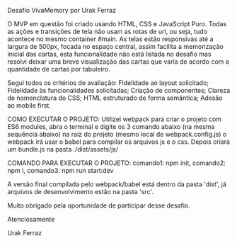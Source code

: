 Desafio VivaMemory por Urak Ferraz

O MVP em questão foi criado usando HTML, CSS e JavaScript Puro. Todas as ações e transições de tela não usam as rotas de url, ou seja, tudo acontece no mesmo container #main.
As telas estão responsivas até a largura de 500px, focada no espaço central, assim facilita a memorização inicial das cartas, esta funcionalidade não está listada no desafio mas resolvi deixar uma breve visualização das cartas que varia de acordo com a quantidade de cartas por tabuleiro.

Segui todos os critérios de avaliação:
Fidelidade ao layout solicitado;
Fidelidade às funcionalidades solicitadas;
Criação de componentes;
Clareza de nomenclatura do CSS;
HTML estruturado de forma semântica;
Adesão ao mobile first.


COMO EXECUTAR O PROJETO:
Utilizei webpack para criar o projeto com ES6 modules, abra o terminal e digite os 3 comando abaixo (na mesma sequência abaixo) na raiz do projeto (mesmo local de webpack.config.js) o webpack irá usar o babel para compilar os arquivos js e o css. Depois criará um bundle.js na pasta ./dist/assets/js/

COMANDO PARA EXECUTAR O PROJETO: comando1: npm init, comando2: npm i, comando3: npm run start:dev

A versão final compilada pelo webpack/babel está dentro da pasta 'dist',
já arquivos de desenvolvimento estão na pasta 'src'.


Muito obrigado pela oportunidade de participar desse desafio.

Atenciosamente

Urak Ferraz
